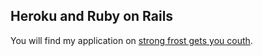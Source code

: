 ## Heroku and Ruby on Rails

You will find my application on [strong frost gets you couth](http://strong-frost-368.heroku.com/products).
